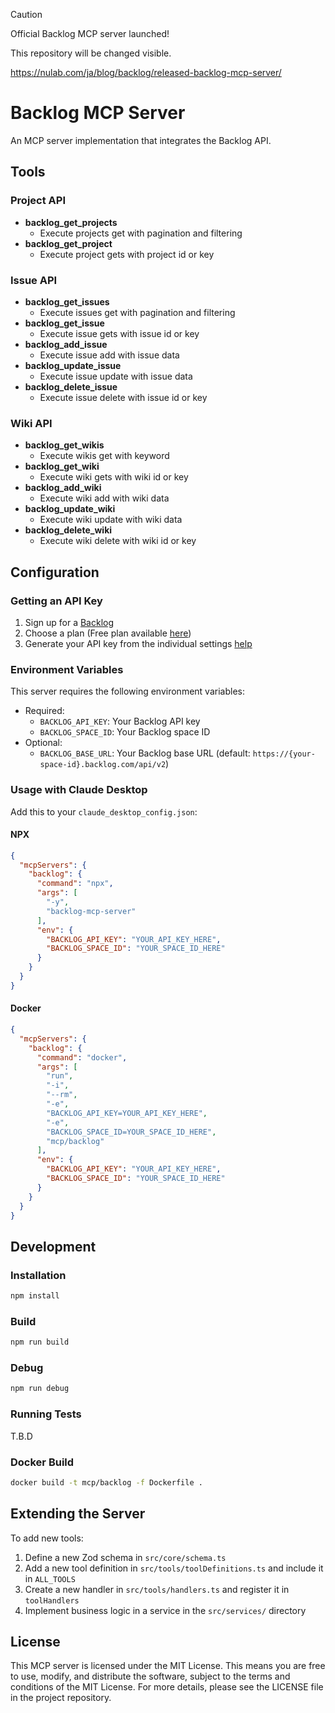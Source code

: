 > [!CAUTION]
> Official Backlog MCP server launched!
>
> This repository will be changed visible.
>
> https://nulab.com/ja/blog/backlog/released-backlog-mcp-server/

# Backlog MCP Server

An MCP server implementation that integrates the Backlog API.

## Tools

### Project API

- **backlog_get_projects**
  - Execute projects get with pagination and filtering
- **backlog_get_project**
  - Execute project gets with project id or key

### Issue API

- **backlog_get_issues**
  - Execute issues get with pagination and filtering
- **backlog_get_issue**
  - Execute issue gets with issue id or key
- **backlog_add_issue**
  - Execute issue add with issue data
- **backlog_update_issue**
  - Execute issue update with issue data
- **backlog_delete_issue**
  - Execute issue delete with issue id or key

### Wiki API

- **backlog_get_wikis**
  - Execute wikis get with keyword
- **backlog_get_wiki**
  - Execute wiki gets with wiki id or key
- **backlog_add_wiki**
  - Execute wiki add with wiki data
- **backlog_update_wiki**
  - Execute wiki update with wiki data
- **backlog_delete_wiki**
  - Execute wiki delete with wiki id or key

## Configuration

### Getting an API Key

1. Sign up for a [Backlog](https://backlog.com)
2. Choose a plan (Free plan available [here](https://registerjp.backlog.com/trial/with-new-account/plan/11))
3. Generate your API key from the individual settings [help](https://support-ja.backlog.com/hc/ja/articles/360035641754-API%E3%81%AE%E8%A8%AD%E5%AE%9A)

### Environment Variables

This server requires the following environment variables:

- Required:
  - `BACKLOG_API_KEY`: Your Backlog API key
  - `BACKLOG_SPACE_ID`: Your Backlog space ID
- Optional:
  - `BACKLOG_BASE_URL`: Your Backlog base URL (default: `https://{your-space-id}.backlog.com/api/v2`)

### Usage with Claude Desktop

Add this to your `claude_desktop_config.json`:

#### NPX

```json
{
  "mcpServers": {
    "backlog": {
      "command": "npx",
      "args": [
        "-y",
        "backlog-mcp-server"
      ],
      "env": {
        "BACKLOG_API_KEY": "YOUR_API_KEY_HERE",
        "BACKLOG_SPACE_ID": "YOUR_SPACE_ID_HERE"
      }
    }
  }
}
```

#### Docker

```json
{
  "mcpServers": {
    "backlog": {
      "command": "docker",
      "args": [
        "run",
        "-i",
        "--rm",
        "-e",
        "BACKLOG_API_KEY=YOUR_API_KEY_HERE",
        "-e",
        "BACKLOG_SPACE_ID=YOUR_SPACE_ID_HERE",
        "mcp/backlog"
      ],
      "env": {
        "BACKLOG_API_KEY": "YOUR_API_KEY_HERE",
        "BACKLOG_SPACE_ID": "YOUR_SPACE_ID_HERE"
      }
    }
  }
}
```

## Development

### Installation

```bash
npm install
```

### Build

```bash
npm run build
```

### Debug

```bash
npm run debug
```

### Running Tests

T.B.D

### Docker Build

```bash
docker build -t mcp/backlog -f Dockerfile .
```

## Extending the Server

To add new tools:

1. Define a new Zod schema in `src/core/schema.ts`
2. Add a new tool definition in `src/tools/toolDefinitions.ts` and include it in `ALL_TOOLS`
3. Create a new handler in `src/tools/handlers.ts` and register it in `toolHandlers`
4. Implement business logic in a service in the `src/services/` directory

## License

This MCP server is licensed under the MIT License. This means you are free to use, modify, and distribute the software, subject to the terms and conditions of the MIT License. For more details, please see the LICENSE file in the project repository.
